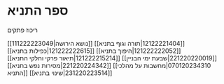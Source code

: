 # ספר התניא
ריכוז פתקים

[[111222223049|נושא הירושה]]
[[12122221404|תורה וגוף בתניא]]
[[121222222615|כפילות בתניא]]
[[121222222052|היפוך בתניא]]
[[121222215214|תיאור פרקי וחלקי התניא]]
[[221220220019|שבעת ימי הבניין]]
[[221220224342|מסירות נפש בתניא]]
[[070120234310|מחשבות על מהלכי התניא]]
[[231220223514|שינוי בתניא]]

